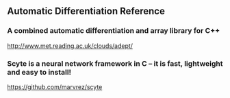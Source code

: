 ## Automatic Differentiation Reference


### A combined automatic differentiation and array library for C++
http://www.met.reading.ac.uk/clouds/adept/

### Scyte is a neural network framework in C – it is fast, lightweight and easy to install!
https://github.com/marvrez/scyte
